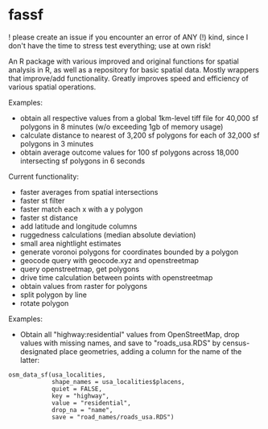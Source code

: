 # fassf

! please create an issue if you encounter an error of ANY (!) kind, since I don't have the time to stress test everything; use at own risk!

An R package with various improved and original functions for spatial analysis in R, as well as a repository for basic spatial data. Mostly wrappers that improve/add functionality. Greatly improves speed and efficiency of various spatial operations.

Examples:
- obtain all respective values from a global 1km-level tiff file for 40,000 sf polygons in 8 minutes (w/o exceeding 1gb of memory usage)
- calculate distance to nearest of 3,200 sf polygons for each of 32,000 sf polygons in 3 minutes
- obtain average outcome values for 100 sf polygons across 18,000 intersecting sf polygons in 6 seconds

Current functionality:
- faster averages from spatial intersections
- faster st filter
- faster match each x with a y polygon
- faster st distance
- add latitude and longitude columns
- ruggedness calculations (median absolute deviation)
- small area nightlight estimates
- generate voronoi polygons for coordinates bounded by a polygon
- geocode query with geocode.xyz and openstreetmap
- query openstreetmap, get polygons
- drive time calculation between points with openstreetmap
- obtain values from raster for polygons
- split polygon by line
- rotate polygon

Examples:

- Obtain all "highway:residential" values from OpenStreetMap, drop values with missing names, and save to "roads_usa.RDS" by census-designated place geometries, adding a column for the name of the latter: 

```
osm_data_sf(usa_localities,
            shape_names = usa_localities$placens,
            quiet = FALSE,
            key = "highway",
            value = "residential",
            drop_na = "name",
            save = "road_names/roads_usa.RDS")
```
